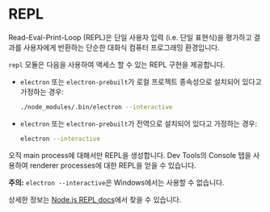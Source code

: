 # REPL

Read-Eval-Print-Loop (REPL)은 단일 사용자 입력 (i.e. 단일 표현식)을 평가하고 결과를 사용자에게 반환하는 단순한 대화식 컴퓨터 프로그래밍 환경입니다.

`repl` 모듈은 다음을 사용하여 액세스 할 수 있는 REPL 구현을 제공합니다.

* `electron` 또는 `electron-prebuilt`가 로컬 프로젝트 종속성으로 설치되어 있다고 가정하는 경우:
    
    ```sh
    ./node_modules/.bin/electron --interactive
    ```

* `electron` 또는 `electron-prebuilt`가 전역으로 설치되어 있다고 가정하는 경우:
    
    ```sh
    electron --interactive
    ```

오직 main process에 대해서만 REPL을 생성합니다. Dev Tools의 Console 탭을 사용하여 renderer processes에 대한 REPL을 얻을 수 있습니다.

**주의:** `electron --interactive`은 Windows에서는 사용할 수 없습니다.

상세한 정보는 [Node.js REPL docs](https://nodejs.org/dist/latest/docs/api/repl.html)에서 찾을 수 있습니다.